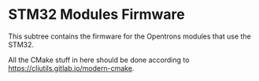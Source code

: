 # STM32 Modules Firmware

This subtree contains the firmware for the Opentrons modules that use the STM32. 

All the CMake stuff in here should be done according to https://cliutils.gitlab.io/modern-cmake.
